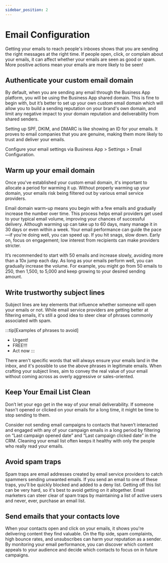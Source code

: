 ```yaml
---
sidebar_position: 2
---
```


# Email Configuration

Getting your emails to reach people's inboxes shows that you are sending the right messages at the right time. If people open, click, or complain about your emails, it can affect whether your emails are seen as good or spam. More positive actions mean your emails are more likely to be seen!

## Authenticate your custom email domain

By default, when you are sending any email through the Business App platform, you will be using the Business App shared domain. This is fine to begin with, but it’s better to set up your own custom email domain which will allow you to build a sending reputation on your brand's own domain, and limit any negative impact to your domain reputation and deliverability from shared senders.

Setting up SPF, DKIM, and DMARC is like showing an ID for your emails. It proves to email companies that you are genuine, making them more likely to trust and deliver your emails.

Configure your email settings via Business App > Settings > Email Configuration.

## Warm up your email domain

Once you've established your custom email domain, it's important to allocate a period for warming it up. Without properly warming up your domain, your emails risk being filtered out by various email service providers.

Email domain warm-up means you begin with a few emails and gradually increase the number over time. This process helps email providers get used to your typical email volume, improving your chances of successful delivery. Although warming up can take up to 60 days, many manage it in 30 days or even within a week. Your email performance can guide the pace—if you're doing well, you can speed up. If you hit snags, slow down. Early on, focus on engagement; low interest from recipients can make providers stricter.

It’s recommended to start with 50 emails and increase slowly, avoiding more than a 10x jump each day. As long as your emails perform well, you can gradually increase the volume. For example, you might go from 50 emails to 250, then 1,500, to 5,000 and keep growing to your desired sending amount.

## Write trustworthy subject lines

Subject lines are key elements that influence whether someone will open your emails or not. While email service providers are getting better at filtering emails, it's still a good idea to steer clear of phrases commonly associated with spam.

:::tip[Examples of phrases to avoid]

* Urgent!
* FREE!!!
* Act now
:::

There aren't specific words that will always ensure your emails land in the inbox, and it's possible to use the above phrases in legitimate emails. When crafting your subject lines, aim to convey the real value of your email without coming across as overly aggressive or sales-oriented.

## Keep Your Email List Clean

Don’t let your ego get in the way of your email deliverability. If someone hasn't opened or clicked on your emails for a long time, it might be time to stop sending to them.

Consider not sending email campaigns to contacts that haven’t interacted and engaged with any of your campaign emails in a long period by filtering on “Last campaign opened date” and “Last campaign clicked date” in the CRM. Cleaning your email list often keeps it healthy with only the people who really read your emails.

## Avoid spam traps
Spam traps are email addresses created by email service providers to catch spammers sending unwanted emails. If you send an email to one of these traps, you'll be quickly blocked and added to a deny list. Getting off this list can be very hard, so it's best to avoid getting on it altogether. Email marketers can steer clear of spam traps by maintaining a list of active users and never, ever, purchase an email list.

## Send emails that your contacts love

When your contacts open and click on your emails, it shows you're delivering content they find valuable. On the flip side, spam complaints, high bounce rates, and unsubscribes can harm your reputation as a sender. By monitoring your email performance, you can discover which content appeals to your audience and decide which contacts to focus on in future campaigns.